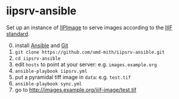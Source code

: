 # iipsrv-ansible

Set up an instance of [IIPImage](http://iipimage.sourceforge.net/) to serve
images according to the [IIIF standard](http://iiif.io/).

0. install [Ansible] and [Git]
1. `git clone https://github.com/umd-mith/iipsrv-ansible.git`
2. `cd iipsrv-ansible`
2. edit `hosts` to point at your server: e.g. `images.example.org`
3. `ansible-playbook iipsrv.yml`
4. put a pyramidal tiff image in `data`: e.g. `test.tif`
5. `ansible-playbook sync.yml`
6. go to http://images.example.org/iiif-image/test.tif

[Ansible]: https://www.ansible.com/
[Git]: https://github.com/trevormunoz/automation/tree/master/iiif-server
